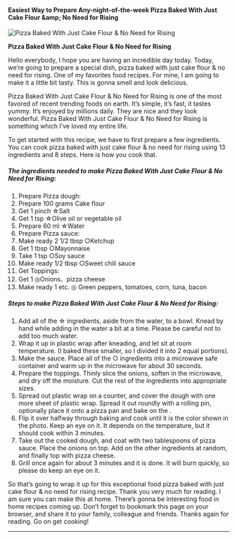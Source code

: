             

#### Easiest Way to Prepare Any-night-of-the-week Pizza Baked With Just Cake Flour &amp;amp; No Need for Rising

![Pizza Baked With Just Cake Flour &amp; No Need for Rising](https://img-global.cpcdn.com/recipes/4735772868476928/751x532cq70/pizza-baked-with-just-cake-flour-no-need-for-rising-recipe-main-photo.jpg)

**Pizza Baked With Just Cake Flour &amp; No Need for Rising**

Hello everybody, I hope you are having an incredible day today. Today, we’re going to prepare a special dish, pizza baked with just cake flour & no need for rising. One of my favorites food recipes. For mine, I am going to make it a little bit tasty. This is gonna smell and look delicious.

Pizza Baked With Just Cake Flour & No Need for Rising is one of the most favored of recent trending foods on earth. It’s simple, it’s fast, it tastes yummy. It’s enjoyed by millions daily. They are nice and they look wonderful. Pizza Baked With Just Cake Flour & No Need for Rising is something which I’ve loved my entire life.

To get started with this recipe, we have to first prepare a few ingredients. You can cook pizza baked with just cake flour & no need for rising using 13 ingredients and 8 steps. Here is how you cook that.

##### The ingredients needed to make Pizza Baked With Just Cake Flour & No Need for Rising:

1.  Prepare Pizza dough:
2.  Prepare 100 grams Cake flour
3.  Get 1 pinch ☆Salt
4.  Get 1 tsp ☆Olive oil or vegetable oil
5.  Prepare 60 ml ☆Water
6.  Prepare Pizza sauce:
7.  Make ready 2 1/2 tbsp ○Ketchup
8.  Get 1 tbsp ○Mayonnaise
9.  Take 1 tsp ○Soy sauce
10.  Make ready 1/2 tbsp ○Sweet chili sauce
11.  Get Toppings:
12.  Get 1 ◎Onions、pizza cheese
13.  Make ready 1 etc. ◎ Green peppers, tomatoes, corn, tuna, bacon

##### Steps to make Pizza Baked With Just Cake Flour & No Need for Rising:

1.  Add all of the ☆ ingredients, aside from the water, to a bowl. Knead by hand while adding in the water a bit at a time. Please be careful not to add too much water.
2.  Wrap it up in plastic wrap after kneading, and let sit at room temperature. (I baked these smaller, so I divided it into 2 equal portions).
3.  Make the sauce. Place all of the ○ ingredients into a microwave safe container and warm up in the microwave for about 30 seconds.
4.  Prepare the toppings. Thinly slice the onions, soften in the microwave, and dry off the moisture. Cut the rest of the ingredients into appropriate sizes.
5.  Spread out plastic wrap on a counter, and cover the dough with one more sheet of plastic wrap. Spread it out roundly with a rolling pin, optionally place it onto a pizza pan and bake on the .
6.  Flip it over halfway through baking and cook until it is the color shown in the photo. Keep an eye on it. It depends on the temperature, but it should cook within 3 minutes.
7.  Take out the cooked dough, and coat with two tablespoons of pizza sauce. Place the onions on top. Add on the other ingredients at random, and finally top with pizza cheese.
8.  Grill once again for about 3 minutes and it is done. It will burn quickly, so please do keep an eye on it.

So that’s going to wrap it up for this exceptional food pizza baked with just cake flour & no need for rising recipe. Thank you very much for reading. I am sure you can make this at home. There’s gonna be interesting food in home recipes coming up. Don’t forget to bookmark this page on your browser, and share it to your family, colleague and friends. Thanks again for reading. Go on get cooking!

* * *